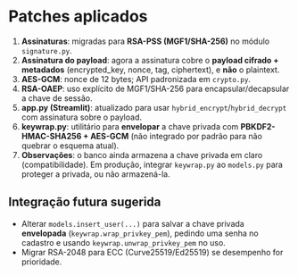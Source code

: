 # Patches aplicados

1) **Assinaturas**: migradas para **RSA-PSS (MGF1/SHA-256)** no módulo `signature.py`.
2) **Assinatura do payload**: agora a assinatura cobre o **payload cifrado + metadados** (encrypted_key, nonce, tag, ciphertext), e **não** o plaintext.
3) **AES-GCM**: nonce de 12 bytes; API padronizada em `crypto.py`.
4) **RSA-OAEP**: uso explícito de MGF1/SHA-256 para encapsular/decapsular a chave de sessão.
5) **app.py (Streamlit)**: atualizado para usar `hybrid_encrypt`/`hybrid_decrypt` com assinatura sobre o payload.
6) **keywrap.py**: utilitário para **envelopar** a chave privada com **PBKDF2-HMAC-SHA256 + AES-GCM** (não integrado por padrão para não quebrar o esquema atual).
7) **Observações**: o banco ainda armazena a chave privada em claro (compatibilidade). Em produção, integrar `keywrap.py` ao `models.py` para proteger a privada, ou não armazená-la.

## Integração futura sugerida
- Alterar `models.insert_user(...)` para salvar a chave privada **envelopada** (`keywrap.wrap_privkey_pem`), pedindo uma senha no cadastro e usando `keywrap.unwrap_privkey_pem` no uso.
- Migrar RSA-2048 para ECC (Curve25519/Ed25519) se desempenho for prioridade.
